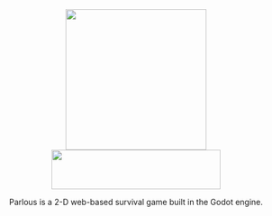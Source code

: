 <div align = "center">
  <img width = 250 height = 250 src = https://github.com/muemmy/parlous/blob/__init__/sprites/characters/chicken/reference.png /img></br>
  <img width = 300 height = 70 src = https://github.com/muemmy/parlous/blob/__init__/sprites/parlous_txt.png /img>


Parlous is a 2-D web-based survival game built in the Godot engine.
